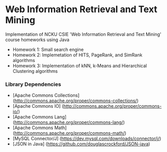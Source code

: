 # Web Information Retrieval and Text Mining

Implementation of NCKU CSIE 'Web Information Retrieval and Text Mining' course homeworks using Java  
- Homework 1: Small search engine
- Homework 2: Implemetation of HITS, PageRank, and SimRank algorithms
- Homework 3: Implementation of kNN, k-Means and Hierarchical Clustering algorithms


### Library Dependencies

- [Apache Commons Collections] (http://commons.apache.org/proper/commons-collections/)
- [Apache Commons IO] (http://commons.apache.org/proper/commons-io/)
- [Apache Commons Lang] (http://commons.apache.org/proper/commons-lang/)
- [Apache Commons Math] (http://commons.apache.org/proper/commons-math/)
- [MySQL Connector/J] (https://dev.mysql.com/downloads/connector/j/)
- [JSON in Java] (https://github.com/douglascrockford/JSON-java)
